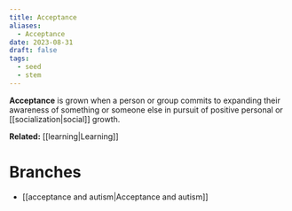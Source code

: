 ```yaml
---
title: Acceptance
aliases:
  - Acceptance
date: 2023-08-31
draft: false
tags:
  - seed
  - stem
---
```


**Acceptance** is grown when a person or group commits to expanding their awareness of something or someone else in pursuit of positive personal or [[socialization|social]] growth.

**Related:** [[learning|Learning]]

# Branches

- [[acceptance and autism|Acceptance and autism]]